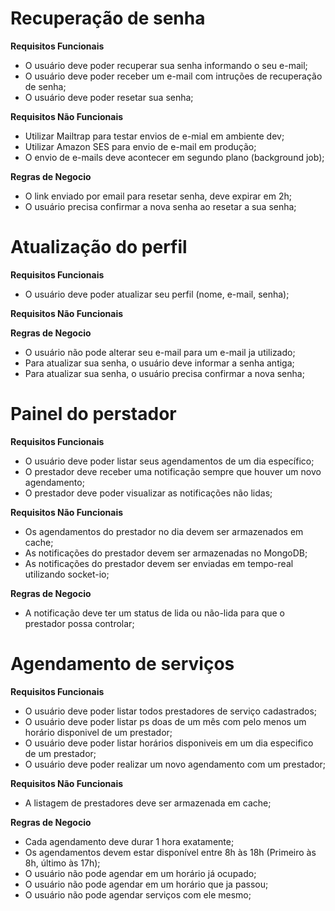 # Recuperação de senha

**Requisitos Funcionais**

- O usuário deve poder recuperar sua senha informando o seu e-mail;
- O usuário deve poder receber um e-mail com intruções de recuperação de senha;
- O usuário deve poder resetar sua senha;

**Requisitos Não Funcionais**

- Utilizar Mailtrap para testar envios de e-mial em ambiente dev;
- Utilizar Amazon SES para envio de e-mail em produção;
- O envio de e-mails deve acontecer em segundo plano (background job);

**Regras de Negocio**

- O link enviado por email para resetar senha, deve expirar em 2h;
- O usuário precisa confirmar a nova senha ao resetar a sua senha;

# Atualização do perfil

**Requisitos Funcionais**

- O usuário deve poder atualizar seu perfil (nome, e-mail, senha);

**Requisitos Não Funcionais**

**Regras de Negocio**

- O usuário não pode alterar seu e-mail para um e-mail ja utilizado;
- Para atualizar sua senha, o usuário deve informar a senha antiga;
- Para atualizar sua senha, o usuário precisa confirmar a nova senha;

# Painel do perstador

**Requisitos Funcionais**

- O usuário deve poder listar seus agendamentos de um dia específico;
- O prestador deve receber uma notificação sempre que houver um novo agendamento;
- O prestador deve poder visualizar as notificações não lidas;

**Requisitos Não Funcionais**

- Os agendamentos do prestador no dia devem ser armazenados em cache;
- As notificações do prestador devem ser armazenadas no MongoDB;
- As notificações do prestador devem ser enviadas em tempo-real utilizando socket-io;

**Regras de Negocio**

- A notificação deve ter um status de lida ou não-lida para que o prestador possa controlar;

# Agendamento de serviços

**Requisitos Funcionais**

- O usuário deve poder listar todos prestadores de serviço cadastrados;
- O usuário deve poder listar ps doas de um mês com pelo menos um horário disponivel de um prestador;
- O usuário deve poder listar horários disponiveis em um dia especifico de um prestador;
- O usuário deve poder realizar um novo agendamento com um prestador;

**Requisitos Não Funcionais**

- A listagem de prestadores deve ser armazenada em cache;

**Regras de Negocio**

- Cada agendamento deve durar 1 hora exatamente;
- Os agendamentos devem estar disponível entre 8h às 18h (Primeiro às 8h, último às 17h);
- O usuário não pode agendar em um horário já ocupado;
- O usuário não pode agendar em um horário que ja passou;
- O usuário não pode agendar serviços com ele mesmo;
